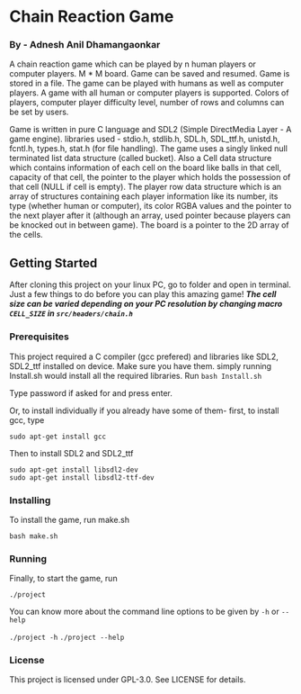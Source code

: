 # Chain Reaction Game
###				By - Adnesh Anil Dhamangaonkar

A chain reaction game which can be played by n human players or computer players. M * M board.
Game can be saved and resumed. Game is stored in a file.
The game can be played with humans as well as computer players. A game with all human or computer players is supported. Colors of players, computer player difficulty level, number of rows and columns can be set by users.

Game is written in pure C language and SDL2 (Simple DirectMedia Layer - A game engine). libraries used - stdio.h, stdlib.h, SDL.h, SDL_ttf.h, unistd.h, fcntl.h, types.h, stat.h (for file handling). The game uses a singly linked null terminated list data structure (called bucket). Also a Cell data structure which contains information of each cell on the board like balls in that cell, capacity of that cell, the pointer to the player which holds the possession of that cell (NULL if cell is empty). The player row data structure which is an array of structures containing each player information like its number, its type (whether human or computer), its color RGBA values and the pointer to the next player after it (although an array, used pointer because players can be knocked out in between game). The board is a pointer to the 2D array of the cells.

## Getting Started
After cloning this project on your linux PC, go to folder and open in terminal. Just a few things to do before you can play this amazing game!
***The cell size can be varied depending on your PC resolution by changing macro `CELL_SIZE` in `src/headers/chain.h`***

### Prerequisites
This project required a C compiler (gcc prefered) and libraries like SDL2, SDL2_ttf installed on device. Make sure you have them.
simply running Install.sh would install all the required libraries. Run
`bash Install.sh`

Type password if asked for and press enter.

Or, to install individually if you already have some of them- first, to install gcc, type

`sudo apt-get install gcc`

Then to install SDL2 and SDL2_ttf

```
sudo apt-get install libsdl2-dev
sudo apt-get install libsdl2-ttf-dev
```

### Installing
To install the game, run make.sh 

`bash make.sh`

### Running

Finally, to start the game, run 

`./project`

You can know more about the command line options to be given by `-h` or `--help` 

`./project -h`
`./project --help`

### License
This project is licensed under GPL-3.0. See LICENSE for details.
